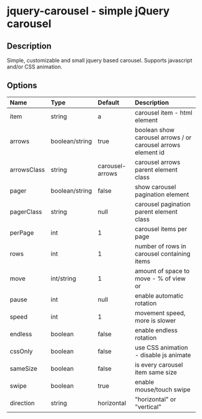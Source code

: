 # jquery-carousel - simple jQuery carousel

## Description

Simple, customizable and small jquery based carousel. Supports javascript and/or CSS animation.

## Options

Name        | Type       | Default    | Description
:---------- | :--------- | :--------- | :-----------
item        | string     | a          | carousel item - html element
arrows      | boolean/string | true   | boolean show carousel arrows / or carousel arrows element id
arrowsClass | string     | carousel-arrows | carousel arrows parent element class
pager       | boolean/string | false  | show carousel pagination element
pagerClass  | string     | null       | carousel pagination parent element class
perPage     | int        | 1          | carousel items per page
rows        | int        | 1          | number of rows in carousel containing items
move        | int/string | 1          | amount of space to move - % of view or
pause       | int        | null       | enable automatic rotation
speed       | int        | 1          | movement speed, more is slower
endless     | boolean    | false      | enable endless rotation
cssOnly     | boolean    | false      | use CSS animation - disable js animate
sameSize    | boolean    | false      | is every carousel item same size
swipe       | boolean    | true       | enable mouse/touch swipe
direction   | string     | horizontal | "horizontal" or "vertical"